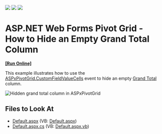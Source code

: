 <!-- default badges list -->
![](https://img.shields.io/endpoint?url=https://codecentral.devexpress.com/api/v1/VersionRange/128577519/13.1.4%2B)
[![](https://img.shields.io/badge/Open_in_DevExpress_Support_Center-FF7200?style=flat-square&logo=DevExpress&logoColor=white)](https://supportcenter.devexpress.com/ticket/details/E3957)
[![](https://img.shields.io/badge/📖_How_to_use_DevExpress_Examples-e9f6fc?style=flat-square)](https://docs.devexpress.com/GeneralInformation/403183)
<!-- default badges end -->
# ASP.NET Web Forms Pivot Grid - How to Hide an Empty Grand Total Column
<!-- run online -->
**[[Run Online]](https://codecentral.devexpress.com/128577519/)**
<!-- run online end -->

This example illustrates how to use the [ASPxPivotGrid.CustomFieldValueCells](https://docs.devexpress.com/AspNet/DevExpress.Web.ASPxPivotGrid.ASPxPivotGrid.CustomFieldValueCells) event to hide an empty [Grand Total](https://docs.devexpress.com/AspNet/3595/components/pivot-grid/ui-elements/grand-totals) column.

![Hidden grand total column in ASPxPivotGrid](https://user-images.githubusercontent.com/20167812/132218652-09cc457b-d63b-4277-b4d0-e91c85fcaae4.png)

<!-- default file list -->
## Files to Look At

* [Default.aspx](./CS/WebSite/Default.aspx) (VB: [Default.aspx](./VB/WebSite/Default.aspx))
* [Default.aspx.cs](./CS/WebSite/Default.aspx.cs#L21-L31) (VB: [Default.aspx.vb](./VB/WebSite/Default.aspx.vb#L21-L30))
<!-- default file list end -->
